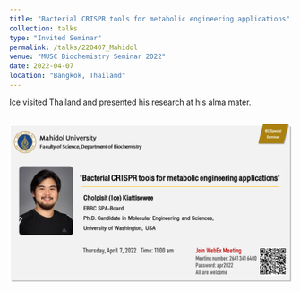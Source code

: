 ```yaml
---
title: "Bacterial CRISPR tools for metabolic engineering applications"
collection: talks
type: "Invited Seminar"
permalink: /talks/220407_Mahidol
venue: "MUSC Biochemistry Seminar 2022"
date: 2022-04-07
location: "Bangkok, Thailand"
---
```


Ice visited Thailand and presented his research at his alma mater.

<br/><img src='/images/2022_MU-BC_Seminar.png'>
